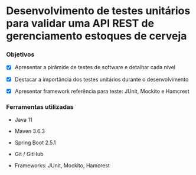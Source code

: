 # Desenvolvimento de testes unitários para validar uma API REST de gerenciamento estoques de cerveja

### Objetivos

- [X] Apresentar a pirâmide de testes de software e detalhar cada nível

- [X] Destacar a importância dos testes unitários durante o desenvolvimento

- [X] Apresentar framework referência para teste: JUnit, Mockito e Hamcrest

### Ferramentas utilizadas

* Java 11

* Maven 3.6.3

* Spring Boot 2.5.1

* Git / GitHub

* Frameworks: JUnit, Mockito, Hamcrest